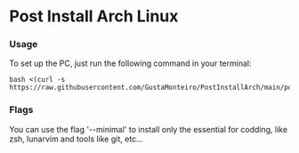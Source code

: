 # Post Install Arch Linux

### Usage
To set up the PC, just run the following command in your terminal:

    bash <(curl -s https://raw.githubusercontent.com/GustaMonteiro/PostInstallArch/main/postInstall.sh)
    
### Flags

You can use the flag '--minimal' to install only the essential for codding, like zsh, lunarvim and tools like git, etc...
